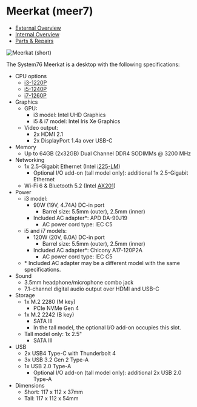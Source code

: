 # Meerkat (meer7)

- [External Overview](./external-overview.md)
- [Internal Overview](./internal-overview.md)
- [Parts & Repairs](./repairs.md)

![Meerkat (short)](./img/meer7.webp)

The System76 Meerkat is a desktop with the following specifications:

- CPU options
    - [i3-1220P](https://ark.intel.com/content/www/us/en/ark/products/226257/intel-core-i31220p-processor-12m-cache-up-to-4-40-ghz.html)
    - [i5-1240P](https://ark.intel.com/content/www/us/en/ark/products/132221/intel-core-i51240p-processor-12m-cache-up-to-4-40-ghz.html)
    - [i7-1260P](https://ark.intel.com/content/www/us/en/ark/products/226254/intel-core-i71260p-processor-18m-cache-up-to-4-70-ghz.html)
- Graphics
    - GPU:
        - i3 model: Intel UHD Graphics
        - i5 & i7 model: Intel Iris Xe Graphics
    - Video output:
        - 2x HDMI 2.1
        - 2x DisplayPort 1.4a over USB-C
- Memory
    - Up to 64GB (2x32GB) Dual Channel DDR4 SODIMMs @ 3200 MHz
- Networking
    - 1x 2.5-Gigabit Ethernet (Intel [i225-LM](https://ark.intel.com/content/www/us/en/ark/products/184675/intel-ethernet-controller-i225-lm.html))
        - Optional I/O add-on (tall model only): additional 1x 2.5-Gigabit Ethernet
    - Wi-Fi 6 & Bluetooth 5.2 (Intel [AX201](https://ark.intel.com/content/www/us/en/ark/products/130293/intel-wi-fi-6-ax201-gig.html))
- Power
    - i3 model:
        - 90W (19V, 4.74A) DC-in port
            - Barrel size: 5.5mm (outer), 2.5mm (inner)
        - Included AC adapter*: APD DA-90J19
            - AC power cord type: IEC C5
    - i5 and i7 models:
        - 120W (20V, 6.0A) DC-in port
            - Barrel size: 5.5mm (outer), 2.5mm (inner)
        - Included AC adapter*: Chicony A17-120P2A
            - AC power cord type: IEC C5
    - \* Included AC adapter may be a different model with the same specifications.
- Sound
    - 3.5mm headphone/microphone combo jack
    - 7.1-channel digital audio output over HDMI and USB-C
- Storage
    - 1x M.2 2280 (M key)
        - PCIe NVMe Gen 4
    - 1x M.2 2242 (B key)
        - SATA III
        - In the tall model, the optional I/O add-on occupies this slot.
    - Tall model only: 1x 2.5"
        - SATA III
- USB
    - 2x USB4 Type-C with Thunderbolt 4
    - 3x USB 3.2 Gen 2 Type-A
    - 1x USB 2.0 Type-A
        - Optional I/O add-on (tall model only): additional 2x USB 2.0 Type-A
- Dimensions
    - Short: 117 x 112 x 37mm
    - Tall:  117 x 112 x 54mm
